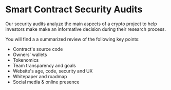 # Smart Contract Security Audits

Our security audits analyze the main aspects of a crypto project to help investors make make an informative decision during their research process.

You will find a a summarized review of the following key points:
- Contract's source code
- Owners' wallets
- Tokenomics
- Team transparency and goals
- Website's age, code, security and UX
- Whitepaper and roadmap
- Social media & online presence

